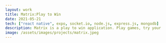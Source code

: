 ```yaml
---
layout: work
title: Matrix:Play to Win
date: 2021-05-21
tech: ["react native", expo, socket.io, node.js, express.js, mongodb]
description: Matrix is a play to win application. Play games, try your luck with daily spins, compete with other players and win cash.
image: /assets/images/projects/matrix.jpeg
---
```

